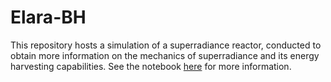 # Elara-BH

This repository hosts a simulation of a superradiance reactor, conducted to obtain more information on the mechanics of superradiance and its energy harvesting capabilities. See the notebook [here](./reactor-simulation.ipynb) for more information.
